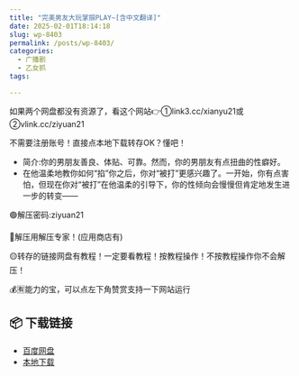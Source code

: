 ```yaml
---
title: "完美男友大玩掌掴PLAY~[含中文翻译]"
date: 2025-02-01T18:14:18
slug: wp-8403
permalink: /posts/wp-8403/
categories:
  - 广播剧
  - 乙女抓
tags:

---
```


如果两个网盘都没有资源了，看这个网站👉①link3.cc/xianyu21或②vlink.cc/ziyuan21

不需要注册账号！直接点本地下载转存OK？懂吧！

*   简介:你的男朋友善良、体贴、可靠。然而，你的男朋友有点扭曲的性癖好。
*   在他温柔地教你如何“掐”你之后，你对“被打”更感兴趣了。一开始，你有点害怕，但现在你对“被打”在他温柔的引导下，你的性倾向会慢慢但肯定地发生进一步的转变——

🟢解压密码:ziyuan21

🔵解压用解压专家！(应用商店有)

🟡转存的链接网盘有教程！一定要看教程！按教程操作！不按教程操作你不会解压！

💰🈶能力的宝，可以点左下角赞赏支持一下网站运行

## 📦 下载链接
- [百度网盘](https://blziyuan21.com/pay-download/8403?key=7ba4bdf8fa&down_id=0)
- [本地下载](https://blziyuan21.com/pay-download/8403?key=7ba4bdf8fa&down_id=1)

